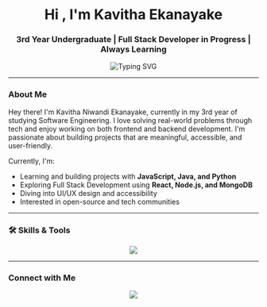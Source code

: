 <h1 align="center">Hi , I'm Kavitha Ekanayake</h1>
<h3 align="center"> 3rd Year Undergraduate |  Full Stack Developer in Progress |  Always Learning</h3>

<p align="center">
  <img src="https://readme-typing-svg.herokuapp.com/?font=Fira+Code&size=22&pause=1000&color=4A90E2&center=true&vCenter=true&width=435&lines=Hello+%F0%9F%91%8B+I'm+a+Passionate+Coder;3rd+Year+Software+Engineering+Student;Learning+%26+Building+Everyday" alt="Typing SVG" />
</p>

---

###  About Me
Hey there! I'm Kavitha Niwandi Ekanayake, currently in my 3rd year of studying Software Engineering. I love solving real-world problems through tech and enjoy working on both frontend and backend development. I'm passionate about building projects that are meaningful, accessible, and user-friendly.

Currently, I'm:
- Learning and building projects with **JavaScript, Java, and Python**
- Exploring Full Stack Development using **React, Node.js, and MongoDB**
- Diving into UI/UX design and accessibility 
- Interested in open-source and tech communities 

---

### 🛠️ Skills & Tools

<p align="center">
  <img src="https://skillicons.dev/icons?i=js,react,nextjs,nodejs,express,mongodb,html,css,tailwind,java,python,git,github,figma" />
</p>

---

###  Connect with Me

<p align="center">
  <a href="[https://linkedin.com/in/your-profile](https://www.linkedin.com/in/kavitha-ekanayake-1101a8314/)" target="_blank"><img src="https://img.shields.io/badge/LinkedIn-blue?logo=linkedin&style=for-the-badge" /></a>
</p>
